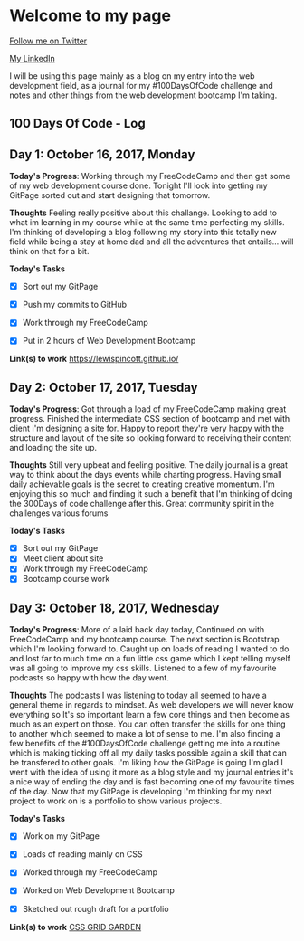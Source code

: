 # Welcome to my page                                                        
[Follow me on Twitter](https://twitter.com/DevGod1Day)

[My LinkedIn](www.linkedin.com/in/lewis-pincott)


I will be using this page mainly as a blog on my entry into the web development field, as a journal for my #100DaysOfCode challenge and notes and other things from the web development bootcamp I'm taking.

## 100 Days Of Code - Log

## Day 1: October 16, 2017, Monday

**Today's Progress**: Working through my FreeCodeCamp and then get some of my web development course done. Tonight I'll look into getting my GitPage sorted out and start designing that tomorrow.

**Thoughts** Feeling really positive about this challange. Looking to add to what im learning in my course while at the same time perfecting my skills. I'm thinking of developing a blog following my story into this totally new field while being a stay at home dad and all the adventures that entails....will think on that for a bit.

**Today's Tasks**
- [x] Sort out my GitPage
- [x] Push my commits to GitHub
- [x] Work through my FreeCodeCamp
- [x] Put in 2 hours of Web Development Bootcamp


**Link(s) to work**
https://lewispincott.github.io/  

## Day 2: October 17, 2017, Tuesday

**Today's Progress**: Got through a load of my FreeCodeCamp making great progress. Finished the intermediate CSS section of bootcamp and met with client I'm designing a site for. Happy to report they're very happy with the structure and layout of the site so looking forward to receiving their content and loading the site up.

**Thoughts** Still very upbeat and feeling positive. The daily journal is a great way to think about the days events while charting progress. Having small daily achievable goals is the secret to creating creative momentum. I'm enjoying this so much and finding it such a benefit that I'm thinking of doing the 300Days of code challenge after this. Great community spirit in the challenges various forums 

**Today's Tasks**
- [x] Sort out my GitPage
- [x] Meet client about site
- [x] Work through my FreeCodeCamp
- [x] Bootcamp course work  

## Day 3: October 18, 2017, Wednesday

**Today's Progress**: More of a laid back day today, Continued on with FreeCodeCamp and my bootcamp course. The next section is Bootstrap which I'm looking forward to. Caught up on loads of reading I wanted to do and lost far to much time on a fun little css game which I kept telling myself was all going to improve my css skills. Listened to a few of my favourite podcasts so happy with how the day went.

**Thoughts** The podcasts I was listening to today all seemed to have a general theme in regards to mindset. As web developers we will never know everything so It's so important learn a few core things and then become as much as an expert on those. You can often transfer the skills for one thing to another which seemed to make a lot of sense to me. I'm also finding a few benefits of the #100DaysOfCode challenge getting me into a routine which is making ticking off all my daily tasks possible again a skill that can be transfered to other goals. I'm liking how the GitPage is going I'm glad I went with the idea of using it more as a blog style and my journal entries it's a nice way of ending the day and is fast becoming one of my favourite times of the day. Now that my GitPage is developing I'm thinking for my next project to work on is a portfolio to show various projects.  

**Today's Tasks**
- [x] Work on my GitPage
- [x] Loads of reading mainly on CSS
- [x] Worked through my FreeCodeCamp
- [x] Worked on Web Development Bootcamp
- [x] Sketched out rough draft for a portfolio



**Link(s) to work**
[CSS GRID GARDEN](http://cssgridgarden.com)





